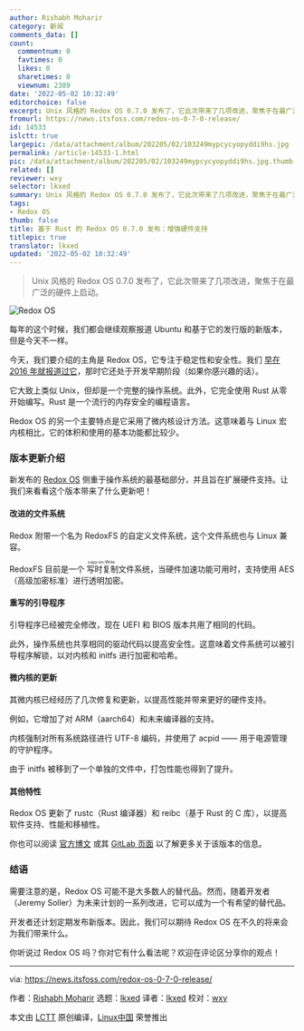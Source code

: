 ```yaml
---
author: Rishabh Moharir
category: 新闻
comments_data: []
count:
  commentnum: 0
  favtimes: 0
  likes: 0
  sharetimes: 0
  viewnum: 2389
date: '2022-05-02 10:32:49'
editorchoice: false
excerpt: Unix 风格的 Redox OS 0.7.0 发布了，它此次带来了几项改进，聚焦于在最广泛的硬件上启动。
fromurl: https://news.itsfoss.com/redox-os-0-7-0-release/
id: 14533
islctt: true
largepic: /data/attachment/album/202205/02/103249mypcycyopyddi9hs.jpg
permalink: /article-14533-1.html
pic: /data/attachment/album/202205/02/103249mypcycyopyddi9hs.jpg.thumb.jpg
related: []
reviewer: wxy
selector: lkxed
summary: Unix 风格的 Redox OS 0.7.0 发布了，它此次带来了几项改进，聚焦于在最广泛的硬件上启动。
tags:
- Redox OS
thumb: false
title: 基于 Rust 的 Redox OS 0.7.0 发布：增强硬件支持
titlepic: true
translator: lkxed
updated: '2022-05-02 10:32:49'
---
```



> 
> Unix 风格的 Redox OS 0.7.0 发布了，它此次带来了几项改进，聚焦于在最广泛的硬件上启动。
> 
> 
> 


![Redox OS](/data/attachment/album/202205/02/103249mypcycyopyddi9hs.jpg)


每年的这个时候，我们都会继续观察报道 Ubuntu 和基于它的发行版的新版本，但是今天不一样。


今天，我们要介绍的主角是 Redox OS，它专注于稳定性和安全性。我们 [早在 2016 年就报道过它](https://itsfoss.com/redox-os-an-operating-system-written-in-rust/)，那时它还处于开发早期阶段（如果你感兴趣的话）。


它大致上类似 Unix，但却是一个完整的操作系统。此外，它完全使用 Rust 从零开始编写。Rust 是一个流行的内存安全的编程语言。


Redox OS 的另一个主要特点是它采用了微内核设计方法。这意味着与 Linux 宏内核相比，它的体积和使用的基本功能都比较少。


### 版本更新介绍


新发布的 [Redox OS](https://www.redox-os.org/) 侧重于操作系统的最基础部分，并且旨在扩展硬件支持。让我们来看看这个版本带来了什么更新吧！


#### 改进的文件系统


Redox 附带一个名为 RedoxFS 的自定义文件系统，这个文件系统也与 Linux 兼容。


RedoxFS 目前是一个<ruby> 写时复制 <rt>  copy-on-Write </rt></ruby>文件系统，当硬件加速功能可用时，支持使用 AES（高级加密标准）进行透明加密。


#### 重写的引导程序


引导程序已经被完全修改，现在 UEFI 和 BIOS 版本共用了相同的代码。


此外，操作系统也共享相同的驱动代码以提高安全性。这意味着文件系统可以被引导程序解锁，以对内核和 initfs 进行加密和哈希。


#### 微内核的更新


其微内核已经经历了几次修复和更新，以提高性能并带来更好的硬件支持。


例如，它增加了对 ARM（aarch64）和未来编译器的支持。


内核强制对所有系统路径进行 UTF-8 编码，并使用了 acpid —— 用于电源管理的守护程序。


由于 initfs 被移到了一个单独的文件中，打包性能也得到了提升。


#### 其他特性


Redox OS 更新了 rustc（Rust 编译器）和 reibc（基于 Rust 的 C 库），以提高软件支持、性能和移植性。


你也可以阅读 [官方博文](https://www.redox-os.org/news/release-0.7.0/) 或其 [GitLab 页面](https://gitlab.redox-os.org/redox-os/redox) 以了解更多关于该版本的信息。


### 结语


需要注意的是，Redox OS 可能不是大多数人的替代品。然而，随着开发者（Jeremy Soller）为未来计划的一系列改进，它可以成为一个有希望的替代品。


开发者还计划定期发布新版本。因此，我们可以期待 Redox OS 在不久的将来会为我们带来什么。


你听说过 Redox OS 吗？你对它有什么看法呢？欢迎在评论区分享你的观点！




---


via: <https://news.itsfoss.com/redox-os-0-7-0-release/>


作者：[Rishabh Moharir](https://news.itsfoss.com/author/rishabh/) 选题：[lkxed](https://github.com/lkxed) 译者：[lkxed](https://github.com/lkxed) 校对：[wxy](https://github.com/wxy)


本文由 [LCTT](https://github.com/LCTT/TranslateProject) 原创编译，[Linux中国](https://linux.cn/) 荣誉推出